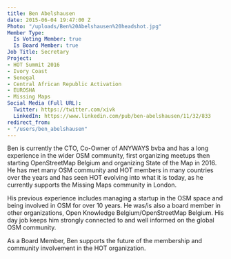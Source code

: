 ```yaml
---
title: Ben Abelshausen
date: 2015-06-04 19:47:00 Z
Photo: "/uploads/Ben%20Abelshausen%20headshot.jpg"
Member Type:
  Is Voting Member: true
  Is Board Member: true
Job Title: Secretary
Project:
- HOT Summit 2016
- Ivory Coast
- Senegal
- Central African Republic Activation
- EUROSHA
- Missing Maps
Social Media (Full URL):
  Twitter: https://twitter.com/xivk
  LinkedIn: https://www.linkedin.com/pub/ben-abelshausen/11/32/833
redirect_from:
- "/users/ben_abelshausen"
---
```


Ben is currently the CTO, Co-Owner of ANYWAYS bvba and has a long experience in the wider OSM community, first organizing meetups then starting OpenStreetMap Belgium and organizing State of the Map in 2016. He has met many OSM community and HOT members in many countries over the years and has seen HOT evolving into what it is today, as he currently supports the Missing Maps community in London.

His previous experience includes managing a startup in the OSM space and being involved in OSM for over 10 years. He was/is also a board member in other organizations, Open Knowledge Belgium/OpenStreetMap Belgium. His day job keeps him strongly connected to and well informed on the global OSM community.

As a Board Member, Ben supports the future of the membership and community involvement in the HOT organization.